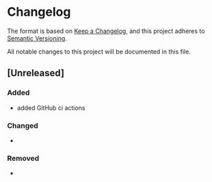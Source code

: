 # Changelog

The format is based on [Keep a Changelog](https://keepachangelog.com/en/1.0.0/), and this project adheres
to [Semantic Versioning](https://semver.org/spec/v2.0.0.html).

All notable changes to this project will be documented in this file.

## [Unreleased]

### Added

- added GitHub ci actions


### Changed

-

### Removed

- 
